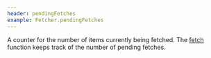 ```yaml
---
header: pendingFetches
example: Fetcher.pendingFetches
---
```


A counter for the number of items currently being fetched.  The [fetch](#fetch) function keeps track of the number of pending fetches.
